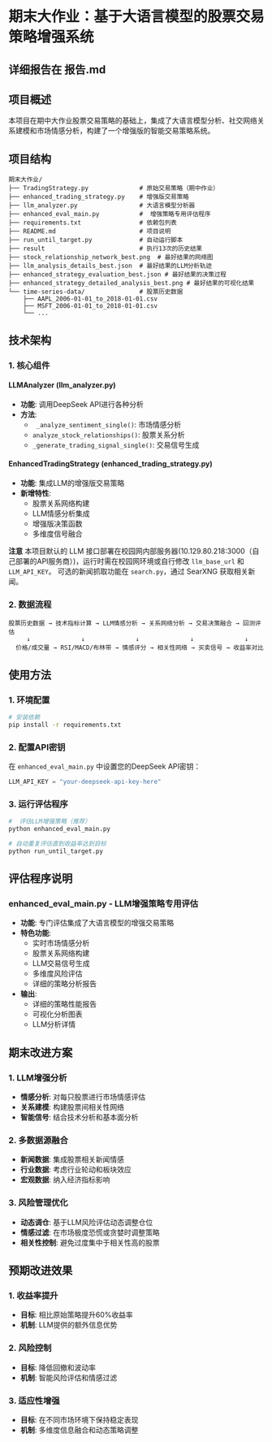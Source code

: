 # 期末大作业：基于大语言模型的股票交易策略增强系统
## 详细报告在   报告.md 
## 项目概述

本项目在期中大作业股票交易策略的基础上，集成了大语言模型分析、社交网络关系建模和市场情感分析，构建了一个增强版的智能交易策略系统。

## 项目结构

```
期末大作业/
├── TradingStrategy.py              # 原始交易策略（期中作业）
├── enhanced_trading_strategy.py    # 增强版交易策略
├── llm_analyzer.py                 # 大语言模型分析器
├── enhanced_eval_main.py           #  增强策略专用评估程序
├── requirements.txt                # 依赖包列表
├── README.md                       # 项目说明
├── run_until_target.py             # 自动运行脚本
├── result                          # 执行13次的历史结果
├── stock_relationship_network_best.png  # 最好结果的网络图
├── llm_analysis_details_best.json  # 最好结果的LLM分析轨迹
├── enhanced_strategy_evaluation_best.json # 最好结果的决策过程
├── enhanced_strategy_detailed_analysis_best.png # 最好结果的可视化结果
└── time-series-data/               # 股票历史数据
    ├── AAPL_2006-01-01_to_2018-01-01.csv
    ├── MSFT_2006-01-01_to_2018-01-01.csv
    └── ...
```

## 技术架构

### 1. 核心组件

#### LLMAnalyzer (llm_analyzer.py)

- **功能**: 调用DeepSeek API进行各种分析
- **方法**:
  - ` _analyze_sentiment_single()`: 市场情感分析
  - `analyze_stock_relationships()`: 股票关系分析
  - `_generate_trading_signal_single()`: 交易信号生成

#### EnhancedTradingStrategy (enhanced_trading_strategy.py)

- **功能**: 集成LLM的增强版交易策略
- **新增特性**:
  - 股票关系网络构建
  - LLM情感分析集成
  - 增强版决策函数
  - 多维度信号融合

**注意** 本项目默认的 LLM 接口部署在校园网内部服务器(10.129.80.218:3000（自己部署的API服务商）)，运行时需在校园网环境或自行修改 `llm_base_url` 和 `LLM_API_KEY`。
可选的新闻抓取功能在 `search.py`，通过 SearXNG 获取相关新闻。


### 2. 数据流程

```
股票历史数据 → 技术指标计算 → LLM情感分析 → 关系网络分析 → 交易决策融合 → 回测评估
     ↓              ↓              ↓              ↓              ↓
  价格/成交量 → RSI/MACD/布林带 → 情感评分 → 相关性网络 → 买卖信号 → 收益率对比
```

## 使用方法

### 1. 环境配置

```bash
# 安装依赖
pip install -r requirements.txt

```

### 2. 配置API密钥

在 `enhanced_eval_main.py` 中设置您的DeepSeek API密钥：

```python
LLM_API_KEY = "your-deepseek-api-key-here"
```

### 3. 运行评估程序

```bash
#  评估LLM增强策略（推荐）
python enhanced_eval_main.py

# 自动重复评估直到收益率达到目标
python run_until_target.py

```

## 评估程序说明

### enhanced_eval_main.py - LLM增强策略专用评估

- **功能**: 专门评估集成了大语言模型的增强交易策略
- **特色功能**:
  - 实时市场情感分析
  - 股票关系网络构建
  - LLM交易信号生成
  - 多维度风险评估
  - 详细的策略分析报告
- **输出**: 
  - 详细的策略性能报告
  - 可视化分析图表
  - LLM分析详情

## 期末改进方案

### 1. LLM增强分析

- **情感分析**: 对每只股票进行市场情感评估
- **关系建模**: 构建股票间相关性网络
- **智能信号**: 结合技术分析和基本面分析

### 2. 多数据源融合

- **新闻数据**: 集成股票相关新闻情感
- **行业数据**: 考虑行业轮动和板块效应
- **宏观数据**: 纳入经济指标影响

### 3. 风险管理优化

- **动态调仓**: 基于LLM风险评估动态调整仓位
- **情感过滤**: 在市场极度恐慌或贪婪时调整策略
- **相关性控制**: 避免过度集中于相关性高的股票

## 预期改进效果

### 1. 收益率提升

- **目标**: 相比原始策略提升60%收益率
- **机制**: LLM提供的额外信息优势

### 2. 风险控制

- **目标**: 降低回撤和波动率
- **机制**: 智能风险评估和情感过滤

### 3. 适应性增强

- **目标**: 在不同市场环境下保持稳定表现
- **机制**: 多维度信息融合和动态策略调整




